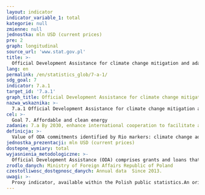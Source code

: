```yaml
---
layout: indicator
indicator_variable_1: total
kategorie: null
zmienne: null
jednostka: mln USD (current prices)
pre: 2
graph: longitudinal
source_url: 'www.stat.gov.pl'
title: >-
  Official Development Assistance for climate change mitigation and adaptation
lang: en
permalink: /en/statistics_glob/7-a-1/
sdg_goal: 7
indicator: 7.a.1
target_id: '7.a.1'
graph_title: Official Development Assistance for climate change mitigation and adaptation
nazwa_wskaznika: >-
  7.a.1 Official Development Assistance for climate change mitigation and adaptation
cel: >-
  Goal 7. Affordable and clean energy
zadanie: 7.a By 2030, enhance international cooperation to facilitate access to clean energy research and technology, including renewable energy, energy efficiency and advanced and cleaner fossil-fuel technology, and promote investment in energy infrastructure and clean energy technology
definicja: >-
  Value of ODA commitments identified by Rio markers: climate change adaptation and climate change mitigation.
jednostka_prezentacji: mln USD (current prices)
dostepne_wymiary: total
wyjasnienia_metodologiczne: >-
  Official Development Assistance (ODA) comprises grants and loans that are provided by government agencies or international organizations to promote the economic development and welfare of developing countries. In order for loans to qualify as ODA, they need to comprise a grant element of at least: 45% of the total amount for LDCs and other LICs (calculated at the discount rate of 9 %)  15% for LMICs (calculated at the discount rate of 7%), 10% for UMICs (calculated at the discount rate of 6%). ODA also includes technical assistance that aims at developing human resources and raising qualifications as well as technical and productive capacity of the developing countries. Technical assistance consists in, i. a., conveying knowledge and experience in the form of training, sending experts and commencing research and/ or covering its resultant cost. No military equipment or services are reportable as ODA. Moreover, it is also required that a partner country benefitting from assistance is on the OECD DAC (Development Assistance Committee) list of ODA recepients.Depending on the form of its realisation, development assistance might be distinguished into bilateral and multilateral. Bilateral assistance is undertaken by the donor country directly in the partner country or by an international organisation as earmarked contribution to the partner country or as a contribution for a specific programme/ fund managed by the organisation. Multilateral assistance is provided as a contribution to the general budgets of international organisations whose list is updated annually by the OECD-DAC Secretariat.The indicator is calculated on the basis of total ODA commitments identified by Rio markers for climate change adaptation and climate change mitigation with assigned scores 1 or 2. It should be noted, however, that current DAC OECD methodology for data collecting in Creditor Reporting System (CRS) enables indentifying markers only in bilateral flows.Therefore, the indicator does not cover contributions to the general budgets of organisations, such as UNFCCC or UNEP, which operate within the scope of climate change.Additionally, some methodological activities are being conducted to incorporate other flows into ODA, such as mobilised amount of money by the public sector from the private sector instruments. Furthermore, an alternative to ODA, TOSSD (Total Official Support for Sustainable Development) is being developed as an instrument for measuring means for SDGs implementation.Official Development Assistance in Poland is provided in accordance with the Development Cooperation Act of 16th September 2011 (Journal of Laws of 2011, No 234, item 1386). Polish development cooperation is based on the Multiannual Development Cooperation Programme, developed for a minimum period of four years. In accordance with the document, the development cooperation includes all the actions undertaken by the government administrative bodies in order to provide the developing countries with development assistance and humanitarian aid as well as the implementation of educational actions for raising awareness and better understanding of global issues and interdependencies.The development cooperation in Poland is coordinated by the Ministry of Foreign Affairs that has devised Multiannual Development Cooperation Programme for 2016-2020 in accordance with which the focus of Polish developemnt cooperation has been placed on Eastern Partnership countries (Belarus, Georgia, Moldova, Ukraine) as well as Africa, Asia and Middle East (Ethiopia, Kenya, Senegal and Tanzania, Myanmar and Palestine).Polish development cooperation supports strengthening the rule of law, decentralization reforms and combat against corruption as well as human and civil rights compliance. Its main objectives cover the improvement of health care, better access to education and support for entrepreneurship and agriculture as well as natural environment protection including natural disasters prevention. Activities included in the programme are financed with the resources from the Ministry of Foreign Affairs, target reserve of the state budget, designed for the development cooperation, and from the funds of other ministries.
zrodlo_danych: Ministry of Foreign Affairs Republic of Poland
czestotliwosc_dostępnosc_danych: Annual data  Since 2013.
uwagi: >-
  Proxy indicator, available within the Polish public statistics.An original indicator, adopted by the UN for monitoring target 7.a of the 2030 Agenda is 7.a.1 International financial flows to developing countries in support of clean energy research and development and renewable energy production, including in hybrid systems.Additionally, some methodological activities are being conducted to incorporate other flows into ODA, such as mobilised amount of money by the public sector from the private sector instruments. Furthermore, an alternative to ODA, TOSSD (Total Official Support for Sustainable Development) is being developed as an instrument for measuring means for SDGs implementation.
---
```

